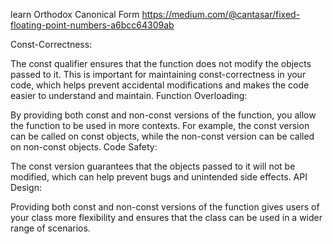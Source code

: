learn Orthodox Canonical Form
https://medium.com/@cantasar/fixed-floating-point-numbers-a6bcc64309ab

Const-Correctness:

The const qualifier ensures that the function does not modify the objects passed to it. This is important for maintaining const-correctness in your code, which helps prevent accidental modifications and makes the code easier to understand and maintain.
Function Overloading:

By providing both const and non-const versions of the function, you allow the function to be used in more contexts. For example, the const version can be called on const objects, while the non-const version can be called on non-const objects.
Code Safety:

The const version guarantees that the objects passed to it will not be modified, which can help prevent bugs and unintended side effects.
API Design:

Providing both const and non-const versions of the function gives users of your class more flexibility and ensures that the class can be used in a wider range of scenarios.